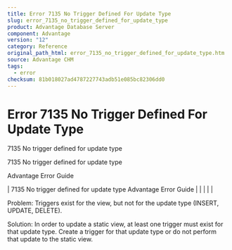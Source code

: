 ```yaml
---
title: Error 7135 No Trigger Defined For Update Type
slug: error_7135_no_trigger_defined_for_update_type
product: Advantage Database Server
component: Advantage
version: "12"
category: Reference
original_path_html: error_7135_no_trigger_defined_for_update_type.htm
source: Advantage CHM
tags:
  - error
checksum: 81b018027ad4787227743adb51e085bc82306dd0
---
```


# Error 7135 No Trigger Defined For Update Type

7135 No trigger defined for update type

7135 No trigger defined for update type

Advantage Error Guide

| 7135 No trigger defined for update type  Advantage Error Guide |  |  |  |  |

Problem: Triggers exist for the view, but not for the update type (INSERT, UPDATE, DELETE).

Solution: In order to update a static view, at least one trigger must exist for that update type. Create a trigger for that update type or do not perform that update to the static view.
